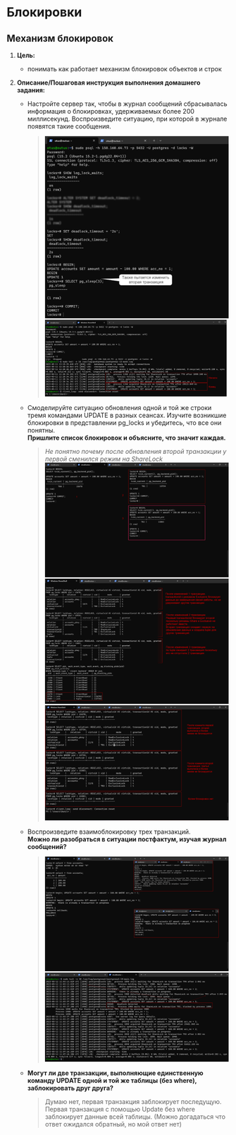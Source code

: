 # Блокировки
## Механизм блокировок
1. <b>Цель:</b>
    * понимать как работает механизм блокировок объектов и строк

1. <b>Описание/Пошаговая инструкция выполнения домашнего задания:</b></br>
    * Настройте сервер так, чтобы в журнал сообщений сбрасывалась информация о блокировках, удерживаемых более 200 миллисекунд. Воспроизведите ситуацию, при которой в журнале появятся такие сообщения.
      > ![1](https://github.com/prowokatorkraft/Otus_PostgreSQL/blob/main/Lesson_9_Interlocks/2023-05-11_16h27_39.png)</br>
      > ![2](https://github.com/prowokatorkraft/Otus_PostgreSQL/blob/main/Lesson_9_Interlocks/2023-05-11_16h33_00.png)</br>
    * Смоделируйте ситуацию обновления одной и той же строки тремя командами UPDATE в разных сеансах. Изучите возникшие блокировки в представлении pg_locks и убедитесь, что все они понятны.</br>
      <b>Пришлите список блокировок и объясните, что значит каждая.</b>
      > <i>Не понятно почему после обновления второй транзакции у первой сменился режим на ShareLock</i></br>
      > ![Транзакции](https://github.com/prowokatorkraft/Otus_PostgreSQL/blob/main/Lesson_9_Interlocks/2023-05-11_17h11_38.png)</br>
      > ![Итог до коммита](https://github.com/prowokatorkraft/Otus_PostgreSQL/blob/main/Lesson_9_Interlocks/2023-05-11_17h20_53.png)</br>
      > ![Иток после коммита](https://github.com/prowokatorkraft/Otus_PostgreSQL/blob/main/Lesson_9_Interlocks/2023-05-11_17h22_22.png)
    * Воспроизведите взаимоблокировку трех транзакций. </br>
      <b>Можно ли разобраться в ситуации постфактум, изучая журнал сообщений?</b>
      > ![Дедлок](https://github.com/prowokatorkraft/Otus_PostgreSQL/blob/main/Lesson_9_Interlocks/2023-05-12_15h06_04.png)</br>
      > ![Лог](https://github.com/prowokatorkraft/Otus_PostgreSQL/blob/main/Lesson_9_Interlocks/2023-05-12_15h16_22.png)
    * <b>Могут ли две транзакции, выполняющие единственную команду UPDATE одной и той же таблицы (без where), заблокировать друг друга?</b>
      > Думаю нет, первая транзакция заблокирует последущую. Первая транзакция с помощью Update без where заблокирует данные всей таблицы. (Можно догадаться что ответ ожидался обратный, но мой ответ нет)